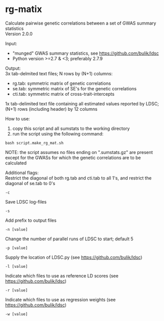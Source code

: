 # rg-matix
Calculate pairwise genetic correlations between a set of GWAS summary statistics  
Version 2.0.0  

Input:  
  - "munged" GWAS summary statistics, see https://github.com/bulik/ldsc  
  - Python version >=2.7 & <3; preferably 2.7.9  

Output:  
3x tab-delmited text files; N rows by (N+1) columns:  
  - rg.tab:	symmetric matrix of genetic correlations  
  - se.tab:	symmetric matrix of SE's for the genetic correlations  
  - cti.tab:	symmetric matrix of cross-trait-intercepts  

1x tab-delimited text file containing all estimated values reported by LDSC; (N+1) rows (including header) by 12 columns  

How to use:  
 1) copy this script and all sumstats to the working directory  
 2) run the script using the following command:  
 ```
 bash script.make_rg_mat.sh
 ```  

NOTE: the script assumes no files ending on ".sumstats.gz" are present except for the GWASs for which the genetic correlations are to be calculated

Additional flags:  
Restrict the diagonal of both rg.tab and cti.tab to all 1's, and restrict the diagonal of se.tab to 0's
```
-c
```
Save LDSC log-files
```
-s
```
Add prefix to output files
```
-n [value]
```
Change the number of parallel runs of LDSC to start; default 5
```
-p [value]
```
Supply the location of LDSC.py (see https://github.com/bulik/ldsc)
```
-l [value]
```
Indicate which files to use as reference LD scores (see https://github.com/bulik/ldsc)
```
-r [value]
```
Indicate which files to use as regression weights (see https://github.com/bulik/ldsc)
```
-w [value]
```
